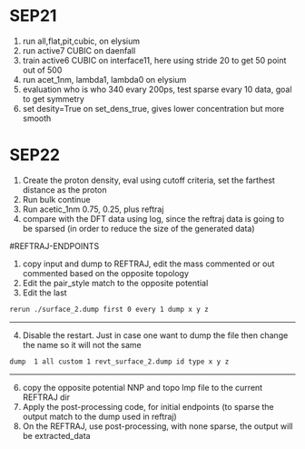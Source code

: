 # SEP21
1) run all,flat,pit,cubic, on elysium 
2) run active7 CUBIC on daenfall
3) train active6 CUBIC on interface11, here using stride 20 to get 50 point out of 500
4) run acet_1nm, lambda1, lambda0 on elysium
5) evaluation who is who 340 evary 200ps, test sparse evary 10 data, goal to get symmetry
6) set desity=True on set_dens_true, gives lower concentration but more smooth

# SEP22
1) Create the proton density, eval using cutoff criteria, set the farthest distance as the proton
2) Run bulk continue
3) Run acetic_1nm 0.75, 0.25, plus reftraj
4) compare with the DFT data using log, since the reftraj data is going to be sparsed (in order to reduce the size of the generated data)

#REFTRAJ-ENDPOINTS
1) copy input and dump to REFTRAJ, edit the mass commented or out commented based on the opposite topology
2) Edit the pair_style match to the opposite potential
3) Edit the last
```bash
rerun ./surface_2.dump first 0 every 1 dump x y z
```
---
4) Disable the restart. Just in case one want to dump the file then change the name so it will not the same
```bash
dump  1 all custom 1 revt_surface_2.dump id type x y z
```
---
6) copy the opposite potential NNP and topo lmp file to the current REFTRAJ dir
7) Apply the post-processing code, for initial endpoints (to sparse the output match to the dump used in reftraj)
8) On the REFTRAJ, use post-processing, with none sparse, the output will be extracted_data
 
